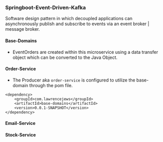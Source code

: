### Springboot-Event-Driven-Kafka
Software design pattern in which decoupled applications can asynchronously publish and subscribe to events
via an event broker | message broker.
#### Base-Domains
- EventOrders are created within this microservice using a data transfer object which can be converted to the Java Object.
#### Order-Service
- The Producer aka `order-service` is configured to utilize the base-domain through the pom file.
```
<dependency>
	<groupId>com.lawrencejews</groupId>
	<artifactId>base-domains</artifactId>
	<version>0.0.1-SNAPSHOT</version>
</dependency>
```
#### Email-Service

#### Stock-Service